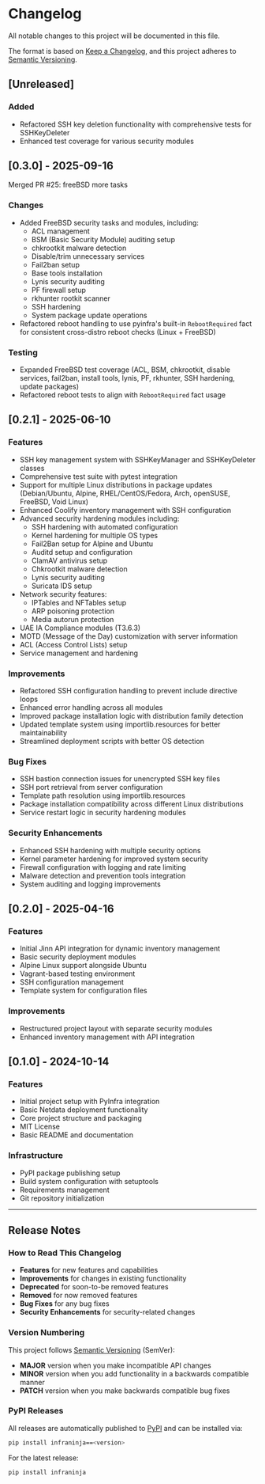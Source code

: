 # Changelog

All notable changes to this project will be documented in this file.

The format is based on [Keep a Changelog](https://keepachangelog.com/en/1.0.0/),
and this project adheres to [Semantic Versioning](https://semver.org/spec/v2.0.0.html).

## [Unreleased]

### Added

- Refactored SSH key deletion functionality with comprehensive tests for SSHKeyDeleter
- Enhanced test coverage for various security modules

## [0.3.0] - 2025-09-16

Merged PR #25: freeBSD more tasks

### Changes

- Added FreeBSD security tasks and modules, including:
  - ACL management
  - BSM (Basic Security Module) auditing setup
  - chkrootkit malware detection
  - Disable/trim unnecessary services
  - Fail2ban setup
  - Base tools installation
  - Lynis security auditing
  - PF firewall setup
  - rkhunter rootkit scanner
  - SSH hardening
  - System package update operations
- Refactored reboot handling to use pyinfra's built-in `RebootRequired` fact
  for consistent cross-distro reboot checks (Linux + FreeBSD)

### Testing

- Expanded FreeBSD test coverage (ACL, BSM, chkrootkit, disable services, fail2ban,
  install tools, lynis, PF, rkhunter, SSH hardening, update packages)
- Refactored reboot tests to align with `RebootRequired` fact usage

## [0.2.1] - 2025-06-10

### Features

- SSH key management system with SSHKeyManager and SSHKeyDeleter classes
- Comprehensive test suite with pytest integration
- Support for multiple Linux distributions in package updates (Debian/Ubuntu, Alpine, RHEL/CentOS/Fedora, Arch, openSUSE, FreeBSD, Void Linux)
- Enhanced Coolify inventory management with SSH configuration
- Advanced security hardening modules including:
  - SSH hardening with automated configuration
  - Kernel hardening for multiple OS types
  - Fail2Ban setup for Alpine and Ubuntu
  - Auditd setup and configuration
  - ClamAV antivirus setup
  - Chkrootkit malware detection
  - Lynis security auditing
  - Suricata IDS setup
- Network security features:
  - IPTables and NFTables setup
  - ARP poisoning protection
  - Media autorun protection
- UAE IA Compliance modules (T3.6.3)
- MOTD (Message of the Day) customization with server information
- ACL (Access Control Lists) setup
- Service management and hardening

### Improvements

- Refactored SSH configuration handling to prevent include directive loops
- Enhanced error handling across all modules
- Improved package installation logic with distribution family detection
- Updated template system using importlib.resources for better maintainability
- Streamlined deployment scripts with better OS detection

### Bug Fixes

- SSH bastion connection issues for unencrypted SSH key files
- SSH port retrieval from server configuration
- Template path resolution using importlib.resources
- Package installation compatibility across different Linux distributions
- Service restart logic in security hardening modules

### Security Enhancements

- Enhanced SSH hardening with multiple security options
- Kernel parameter hardening for improved system security
- Firewall configuration with logging and rate limiting
- Malware detection and prevention tools integration
- System auditing and logging improvements

## [0.2.0] - 2025-04-16

### Features

- Initial Jinn API integration for dynamic inventory management
- Basic security deployment modules
- Alpine Linux support alongside Ubuntu
- Vagrant-based testing environment
- SSH configuration management
- Template system for configuration files

### Improvements

- Restructured project layout with separate security modules
- Enhanced inventory management with API integration

## [0.1.0] - 2024-10-14

### Features

- Initial project setup with PyInfra integration
- Basic Netdata deployment functionality
- Core project structure and packaging
- MIT License
- Basic README and documentation

### Infrastructure

- PyPI package publishing setup
- Build system configuration with setuptools
- Requirements management
- Git repository initialization

---

## Release Notes

### How to Read This Changelog

- **Features** for new features and capabilities
- **Improvements** for changes in existing functionality  
- **Deprecated** for soon-to-be removed features
- **Removed** for now removed features
- **Bug Fixes** for any bug fixes
- **Security Enhancements** for security-related changes

### Version Numbering

This project follows [Semantic Versioning](https://semver.org/) (SemVer):

- **MAJOR** version when you make incompatible API changes
- **MINOR** version when you add functionality in a backwards compatible manner  
- **PATCH** version when you make backwards compatible bug fixes

### PyPI Releases

All releases are automatically published to [PyPI](https://pypi.org/project/infraninja/) and can be installed via:

```bash
pip install infraninja==<version>
```

For the latest release:

```bash
pip install infraninja
```
